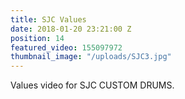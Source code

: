 ```yaml
---
title: SJC Values
date: 2018-01-20 23:21:00 Z
position: 14
featured_video: 155097972
thumbnail_image: "/uploads/SJC3.jpg"
---
```


Values video for SJC CUSTOM DRUMS.

